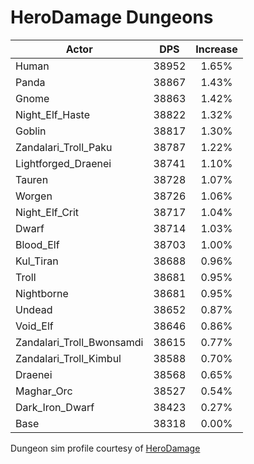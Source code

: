 # HeroDamage Dungeons
| Actor | DPS | Increase |
|---|:---:|:---:|
|Human|38952|1.65%|
|Panda|38867|1.43%|
|Gnome|38863|1.42%|
|Night_Elf_Haste|38822|1.32%|
|Goblin|38817|1.30%|
|Zandalari_Troll_Paku|38787|1.22%|
|Lightforged_Draenei|38741|1.10%|
|Tauren|38728|1.07%|
|Worgen|38726|1.06%|
|Night_Elf_Crit|38717|1.04%|
|Dwarf|38714|1.03%|
|Blood_Elf|38703|1.00%|
|Kul_Tiran|38688|0.96%|
|Troll|38681|0.95%|
|Nightborne|38681|0.95%|
|Undead|38652|0.87%|
|Void_Elf|38646|0.86%|
|Zandalari_Troll_Bwonsamdi|38615|0.77%|
|Zandalari_Troll_Kimbul|38588|0.70%|
|Draenei|38568|0.65%|
|Maghar_Orc|38527|0.54%|
|Dark_Iron_Dwarf|38423|0.27%|
|Base|38318|0.00%|

 Dungeon sim profile courtesy of [HeroDamage](https://www.herodamage.com/)